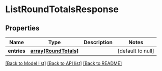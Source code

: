 # ListRoundTotalsResponse

## Properties
Name | Type | Description | Notes
------------ | ------------- | ------------- | -------------
**entries** | [**array[RoundTotals]**](RoundTotals.md) |  | [default to null]

[[Back to Model list]](../README.md#documentation-for-models) [[Back to API list]](../README.md#documentation-for-api-endpoints) [[Back to README]](../README.md)


